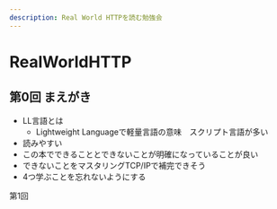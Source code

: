 ```yaml
---
description: Real World HTTPを読む勉強会
---
```


# RealWorldHTTP

## 第0回 まえがき

* LL言語とは
  * Lightweight Languageで軽量言語の意味　スクリプト言語が多い
* 読みやすい
* この本でできることとできないことが明確になっていることが良い
* できないことをマスタリングTCP/IPで補完できそう
* 4つ学ぶことを忘れないようにする

第1回

